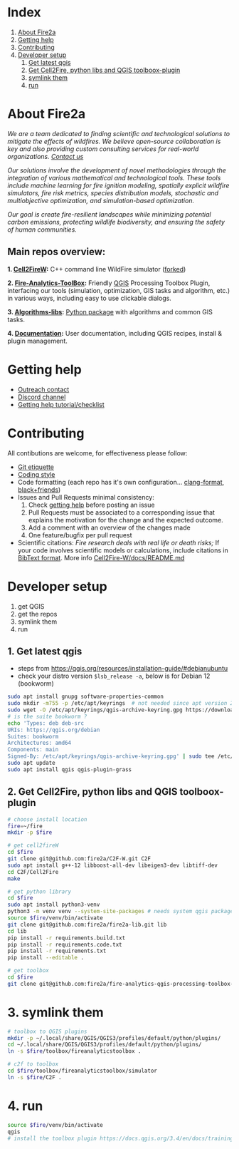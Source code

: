# Index
1. [About Fire2a](#about-fire2a)
2. [Getting help](#getting-help)
3. [Contributing](#contributing)
4. [Developer setup](#developer-setup)
    1. [Get latest qgis](#1-get-latest-qgis)
    2. [Get Cell2Fire, python libs and QGIS toolboox-plugin](#2-get-cell2fire-python-libs-and-qgis-toolboox-plugin)
    3. [symlink them](#3-symlink-them)
    4. [run](#4-run) 
# About Fire2a
_We are a team dedicated to finding scientific and technological solutions to mitigate the effects of wildfires. We believe open-source collaboration is key and also providing custom consulting services for real-world organizations. [Contact us](mailto:fire2a@fire2a.com)_

_Our solutions involve the development of novel methodologies through the integration of various mathematical and technological tools. These tools include machine learning for fire ignition modeling, spatially explicit wildfire simulators, fire risk metrics, species distribution models, stochastic and multiobjective optimization, and simulation-based optimization._

_Our goal is create fire-resilient landscapes while minimizing potential carbon emissions, protecting wildlife biodiversity, and ensuring the safety of human communities._

## Main repos overview:

__1. [Cell2FireW](https://github.com/fire2a/C2F-W):__  C++ command line WildFire simulator ([forked](https://github.com/Cell2Fire))

__2. [Fire-Analytics-ToolBox](https://github.com/fire2a/fire-analytics-qgis-processing-toolbox-plugin):__ Friendly [QGIS](https://qgis.org/) Processing Toolbox Plugin, interfacing our tools (simulation, optimization, GIS tasks and algorithm, etc.) in various ways, including easy to use clickable dialogs.

__3. [Algorithms-libs](https://github.com/fire2a/fire2a-lib):__ [Python package](https://pypi.org/project/fire2a-lib/) with algorithms and common GIS tasks.

__4. [Documentation](https://github.com/fire2a/docs):__ User documentation, including QGIS recipes, install & plugin management.

# Getting help
- [Outreach contact](mailto:fire2a@fire2a.com)
- [Discord channel](https://discord.gg/wSuSFjrt)
- [Getting help tutorial/checklist](https://fire2a.github.io/docs/getting-help/)

# Contributing
All contibutions are welcome, for effectiveness please follow:
- [Git etiquette](https://github.com/naming-convention/naming-convention-guides/tree/master/git) 
- [Coding style](https://github.com/fire2a/fire2a-lib/blob/main/CODING.md)
- Code formatting (each repo has it's own configuration... [clang-format](https://github.com/fire2a/C2F-W/blob/main/CODING.md), [black+friends](https://github.com/fire2a/fire2a-lib/blob/a82260e3d4b3cc0825bf81cd4331f1c9372b2351/pyproject.toml#L83))
- Issues and Pull Requests minimal consistency:
   1. Check [getting help](https://fire2a.github.io/docs/getting-help/) before posting an issue
   1. Pull Requests must be associated to a corresponding issue that explains the motivation for the change and the expected outcome.
   2. Add a comment with an overview of the changes made
   3. One feature/bugfix per pull request
- Scientific citations: _Fire research deals with real life or death risks;_ If your code involves scientific models or calculations, include citations in [BibText format](https://www.bibtex.com/g/bibtex-format/). More info  [Cell2Fire-W/docs/README.md](https://github.com/fire2a/C2F-W/blob/main/docs/README.md)

# Developer setup
1. get QGIS
2. get the repos
3. symlink them
4. run
## 1. Get latest qgis  
- steps from https://qgis.org/resources/installation-guide/#debianubuntu  
- check your distro version `$lsb_release -a`, below is for Debian 12 (bookworm)  
```bash
sudo apt install gnupg software-properties-common
sudo mkdir -m755 -p /etc/apt/keyrings  # not needed since apt version 2.4.0 like Debian 12 and Ubuntu 22 or newer
sudo wget -O /etc/apt/keyrings/qgis-archive-keyring.gpg https://download.qgis.org/downloads/qgis-archive-keyring.gpg
# is the suite bookworm ?
echo 'Types: deb deb-src
URIs: https://qgis.org/debian
Suites: bookworm
Architectures: amd64
Components: main
Signed-By: /etc/apt/keyrings/qgis-archive-keyring.gpg' | sudo tee /etc/apt/sources.list.d/qgis.sources
sudo apt update
sudo apt install qgis qgis-plugin-grass
```
## 2. Get Cell2Fire, python libs and QGIS toolboox-plugin
```bash
# choose install location
fire=~/fire
mkdir -p $fire

# get cell2fireW
cd $fire
git clone git@github.com:fire2a/C2F-W.git C2F
sudo apt install g++-12 libboost-all-dev libeigen3-dev libtiff-dev
cd C2F/Cell2Fire
make

# get python library
cd $fire
sudo apt install python3-venv 
python3 -m venv venv --system-site-packages # needs system qgis packages
source $fire/venv/bin/activate
git clone git@github.com:fire2a/fire2a-lib.git lib
cd lib
pip install -r requirements.build.txt
pip install -r requirements.code.txt
pip install -r requirements.txt
pip install --editable .

# get toolbox
cd $fire
git clone git@github.com:fire2a/fire-analytics-qgis-processing-toolbox-plugin.git toolbox
```

# 3. symlink them
```bash
# toolbox to QGIS plugins
mkdir -p ~/.local/share/QGIS/QGIS3/profiles/default/python/plugins/
cd ~/.local/share/QGIS/QGIS3/profiles/default/python/plugins/
ln -s $fire/toolbox/fireanalyticstoolbox .

# c2f to toolbox
cd $fire/toolbox/fireanalyticstoolbox/simulator
ln -s $fire/C2F .
```
# 4. run
```bash
source $fire/venv/bin/activate
qgis
# install the toolbox plugin https://docs.qgis.org/3.4/en/docs/training_manual/qgis_plugins/fetching_plugins.html
```
